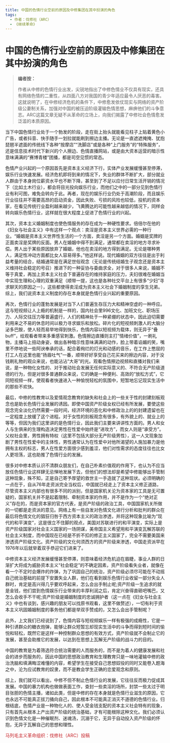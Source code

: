 ```yaml
---
title: 中国的色情行业空前的原因及中修集团在其中扮演的角色
tags:
  - 作者：伐修社（ARC）
  - 《继续革命》
---
```


# 中国的色情行业空前的原因及中修集团在其中扮演的角色

> **编者按：**
> 
> 作者从中修的色情行业出发，尖锐地指出了中修色情业不仅具有现实，还具有网络色情的二重性，从四面八方对我国的青少年适应最令人厌恶的毒害。这就说明了，在中修经济危机的条件下，中修愈发依仗现实与网络的资产阶级公妻制关系，加强对中国的被压迫阶级灌输色情思想，麻痹他们的斗争意志。ARC这篇文章无疑不从革命的立场上，向我们揭露了中修社会色情愈发泛滥的本质原因。

当下中国色情行业处于一个勃发的阶段，走在街上抬头就能看见柱子上贴着黄色小广告，或者抖音、快手随手一划拉就能刷到擦边主播。无论是一直遮遮掩掩、犹抱琵琶半遮面的传统线下各种“按摩店”“洗脚店”或是各种“上门服务”的“特殊服务”，还是信息技术时代下新兴的个人擦边、色情直播网站，或是由大资本运营的暗示性意味满满的“赛博青楼”团播，都是司空见惯的常态。

色情产业兴起的一个原因首先是资本主义经济下行，实体产业发展缓慢甚至停滞，娱乐行业快速发展。经济危机即将到来的情况下，失业的群体不断扩大，部分就业人群由于本身岗位薪资水平也不断下降，甚至到了不足以应付日常生活开销的情况下（比如土木行业），都会将目光投向娱乐行业，而他们之中的一部分见到色情行业有利可图，难免会转向于此。再者，现在的娱乐行业仍处于高潮阶段，而且娱乐行业往往并不需要高昂的启动资金，因此失败、亏损的风险也较低，投机的资本家，在看见传统行业盈利越来越少，飞黄腾达的可能性越来越低的情况下，同样会转向娱乐色情行业，这样就在很大程度上促进了色情行业的兴起。

其次，资本主义婚姻制度也使色情服务的存在成为一种硬性要求。倍倍尔在他的《妇女与社会主义》中有这样一个观点：卖淫是资本主义世界必需的一种行业。“婚姻是资本主义世界性生活的一个方面，卖淫是另一个方面。婚姻是奖牌的正面卖淫是奖牌的反面。男人在婚姻中得不到满足，通常都在卖淫的地方寻求补偿。男人出于某些原因放弃了婚姻，他也在卖淫的地方得到满足。无论是哪种男人，满足性冲动方面都比女人容易得多。”他这样说。现代婚姻的双方往往是出于利益考量的结合，结婚通常是在满足世俗观念（无论是传统结婚生子观念还是资本主义维持社会稳定的号召）推进下的一种妥协与委曲求全，对于很多人来说，婚姻不等于真爱，再加上资本主义社会下普遍存在的维持家庭的压力，夫妇很难在婚姻当中实现生理和心理的双重满足（顺带一提，这也是各种社交平台上有很多“少妇”寻求聊天的原因之一），这些都使得卖淫成为资本主义社会下婚姻制度的孪生兄弟。综上，我们说资本主义制度的存在本身就是色情行业兴起的重要原因。

再次，色情行业的蓬勃发展是对当下人们普遍生存压力大和精神空虚的一种呼应。这与短视频让人上瘾的机制是一样的，国内社会里996文化、加班文化、职场压力、人际交往压力等普遍盛行，人们的精神处于一种紧绷的状态中，因此迫切需要利用来之不易的休息时间以极力寻求娱乐和放松。碎片化的短视频刺激人的大脑分泌多巴胺，使人轻而易举地得到快乐，色情内容以短视频为载体，则无异于“叠buff”，给观看者带来多重感官刺激。色情擦边直播则主打“情绪价值”，一刷礼物，主播马上扭动身姿，做出各种暗示性意味满满的动作，脸上带着谄媚的笑，嘴里不停地说一些阿谀奉承的话，配合着绚烂的灯光和动感的音乐，在工作上憋屈的打工人在这里也能“扬眉吐气”一番，顺带好好享受自己花买来的擦边内容，对于没钱刷礼物的观众来说，也能沾沾“大哥”的光。观看色情擦边视频和直播对我们来说，是一种物化女性的、对于推动社会发展无任何实际意义的、不符合无产阶级道德的行为，但是对很多普通群众来说，它的确是一种便利、高效的“放松方式”，它同短视频一样，使观看者快速进入一种愉悦轻松的氛围中，短暂地忘记现实生活中的那些不欢快。

最后，中修的性教育以及爱情观念教育的缺失和社会上的一些关于性的封建刻板观念也是助长色情行业发展的诱因。即使中国资产阶级女权已经有所发展，要使这些观念完全淡化仍然需要一段时间，经济环境的恶化和中修政治上的的封建遗留也在一定程度上放缓了这个进程。对于女性的刻板观念有很多，有外貌上的、就业上的等等，但因为我们这里讲的是色情行业，因此我们主要来讲讲性方面的。男人和女人与生俱来的生理构造决定男性在性爱中始终是“进攻方”，而女人则是“承受方”。父权社会里，男性拥有特权（这里不包括大部分无产阶级男性），这一人文现象加剧了男性在性爱中的主体性，男性通常认为在性爱中对他所渴望的人施加暴力是他拥有主权的标志，男人在性爱方面很少感到羞涩，他们对性需求的态度往往也比女人更坦荡，这也助推了色情行业的发展。

很多对中修本质认识不清群众朋友们，在自己朴素价值观的作用下，也认为不应当放任色情行业这样肆无忌惮地发展下去，但他们的想法却是希望中修能够出手管制这种现象，殊不知，正是自己寄予厚望的救世主一手造就了这种现状。必须明确的一点在于，自从76年走资派完全当权后，中国就已经走上了资本主义修正道路，尽管资本主义内部也有很多不同的派别，但是国家机关沦为资本家的工具是无可置疑的，国家机关并不是起着限制、牵制资本家的作用，并不是作为一个“绝对正义”存在的，而是资本家的官方代表，是资产阶级的政治工具，中国国家机关所做的一切都是走资派的意见。网络上有一些自发对色情文化进行分析和批判的群众在最后将色情文化的猖狂归咎于西方资本主义的政治渗透，并将这种现象比喻为“现代的和平演变”，这是很立不住脚的观点，美国对苏联进行的和平演变，实际上是资产阶级国家对社会主义国家的一场阴谋，美帝国主义希望用和平演变瓦解苏联的社会主义制度，而中国现在已经是不折不扣的修正主义国家了，完全不需要美国来渗透资产阶级文化。资产阶级的文化何须西方的资产阶级来渗透，中国走资派早在1976年以后就举着双手恭迎它们进来了。

中修资本主义经济发展缓慢甚至停滞，则意味着经济危机迫在眉睫，事业人群的日渐扩大将成为威胁资本主义“社会稳定”的不确定因素，资产阶级看失业者，就像在看一个不定时会爆炸的炸弹，为了巩固自己的统治，资产阶级必须尽可能在不动摇自己统治基础的前提下安置失业人群，他们在看到娱乐色情行业收留一部分失业人群时，肯定是高兴得几乎要欢呼起来，怎么会出手制止呢;资产阶级一生追求的就是金钱，他们尝到色情娱乐行业带来的丰厚利润之后，肯定兴奋得直砸吧嘴巴，又怎么会收手不干呢;资产阶级是婚姻制度的忠诚拥护者（这一点在《妇女与社会主义》中也有谈到，感兴趣的朋友可以找原书观看，这里不做赘述），一切有利于资本主义巩固婚姻制度的事务他们都是举双手赞成的，又怎么会出手管制呢？

此外，上文我们已经说到了，色情内容与短视频娱乐一样有极强的成瘾性，它是一种引诱群众的糖衣炮弹，能够让群众短暂忘却现实生活中的斗争而得到短时间的愉悦和轻松，既然它是这样一种控制群众思想的有效方式，资产阶级就不会制止它的发展，甚至会助推它的发展，以达到在思想上瓦解无产阶级的战斗力的目的。

中国的教育是为着筛选符合统治需要的人而服务的，而不是为着人的健康发展和社会的进步而服务的，因此中国的思想政治教育和生理教育只是一味地灌输中修的政治洗脑和填满晦涩难懂的内容，希望学生在接受自己思想奴役的同时又能卷入题海之中，沦为应试教育的奴隶，而不是教会学生正确的恋爱观念和原则。

综上，我们就可以看出，中修不但不制止色情行业的发展，它往往反而极力促成其发展。中国的暴力机构也做做表面工作，查封一些卖淫的场所，封禁一些太过于明目张胆的色情主播，诸如此类，但是中修的存在本身就是色情行业滋生的原因，它也永远不可能真正拔刀捅向自己，因此根本不可能真正消灭不道德的色情行业。归根结底，色情产业是一种物化人的、使人受金钱支配的资本主义社会特有的现象，只有首先从根本上产出资产阶级的统治基础，才有可能根除这种文化。我们必须认识到色情文化是一种催眠剂、迷魂汤，沉溺于它，无异于自动投入资产阶级的怀抱，无异于瓦解自己的思想和理性。

<font color="C62228">马列毛主义革命组织：伐修社（ARC）投稿</font>